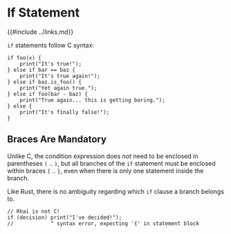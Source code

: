 If Statement
============

{{#include ../links.md}}

`if` statements follow C syntax:

```rust,no_run
if foo(x) {
    print("It's true!");
} else if bar == baz {
    print("It's true again!");
} else if baz.is_foo() {
    print("Yet again true.");
} else if foo(bar - baz) {
    print("True again... this is getting boring.");
} else {
    print("It's finally false!");
}
```

Braces Are Mandatory
--------------------

Unlike C, the condition expression does _not_ need to be enclosed in parentheses `(` .. `)`, but all
branches of the `if` statement must be enclosed within braces `{` .. `}`, even when there is only
one statement inside the branch.

Like Rust, there is no ambiguity regarding which `if` clause a branch belongs to.

```rust,no_run
// Rhai is not C!
if (decision) print("I've decided!");
//            ^ syntax error, expecting '{' in statement block
```
